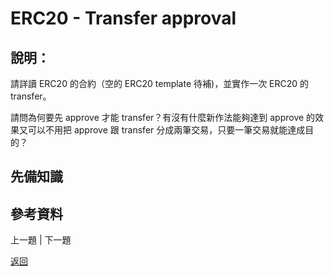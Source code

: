 # ERC20 - Transfer approval

## 說明：
請詳讀 ERC20 的合約（空的 ERC20 template 待補)，並實作一次 ERC20 的 transfer。

請問為何要先 approve 才能 transfer？有沒有什麼新作法能夠達到 approve 的效果又可以不用把 approve 跟 transfer 分成兩筆交易，只要一筆交易就能達成目的？

## 先備知識

## 參考資料

上一題 | 下一題

[返回](./README.md)